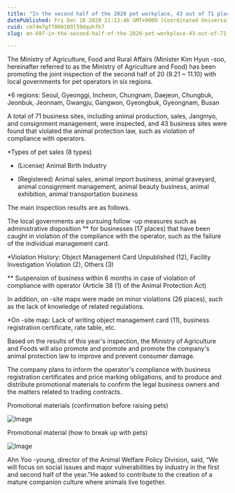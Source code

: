 ```yaml
---
title: "In the second half of the 2020 pet workplace, 43 out of 71 places were detected."
datePublished: Fri Dec 18 2020 21:13:46 GMT+0000 (Coordinated Universal Time)
cuid: cm74m7gf7000109l59dquhfk7
slug: en-697-in-the-second-half-of-the-2020-pet-workplace-43-out-of-71-places-were-detected

---
```



The Ministry of Agriculture, Food and Rural Affairs (Minister Kim Hyun -soo, hereinafter referred to as the Ministry of Agriculture and Food) has been promoting the joint inspection of the second half of 20 (9.21 ~ 11.10) with local governments for pet operators in six regions.

*6 regions: Seoul, Gyeonggi, Incheon, Chungnam, Daejeon, Chungbuk, Jeonbuk, Jeonnam, Gwangju, Gangwon, Gyeongbuk, Gyeongnam, Busan

A total of 71 business sites, including animal production, sales, Jangmyo, and consignment management, were inspected, and 43 business sites were found that violated the animal protection law, such as violation of compliance with operators.

*Types of pet sales (8 types)

- (License) Animal Birth Industry

- (Registered) Animal sales, animal import business, animal graveyard, animal consignment management, animal beauty business, animal exhibition, animal transportation business

The main inspection results are as follows.

The local governments are pursuing follow -up measures such as administrative disposition ** for businesses (17 places) that have been caught in violation of the compliance with the operator, such as the failure of the individual management card.

*Violation History: Object Management Card Unpublished (12), Facility Investigation Violation (2), Others (3)

** Suspension of business within 6 months in case of violation of compliance with operator (Article 38 (1) of the Animal Protection Act)

In addition, on -site maps were made on minor violations (26 places), such as the lack of knowledge of related regulations.

*On -site map: Lack of writing object management card (11), business registration certificate, rate table, etc.

Based on the results of this year's inspection, the Ministry of Agriculture and Foods will also promote and promote and promote the company's animal protection law to improve and prevent consumer damage.

The company plans to inform the operator's compliance with business registration certificates and price marking obligations, and to produce and distribute promotional materials to confirm the legal business owners and the matters related to trading contracts.

Promotional materials (confirmation before raising pets)

![Image](https://cdn.hashnode.com/res/hashnode/image/upload/v1739528245906/d596a8d1-ac5f-4d28-9f85-08c24818e235.jpeg)

Promotional material (how to break up with pets)

![Image](https://cdn.hashnode.com/res/hashnode/image/upload/v1739528248426/1f032205-730a-49cf-849e-a4a9f32c7ba4.jpeg)

Ahn Yoo -young, director of the Animal Welfare Policy Division, said, “We will focus on social issues and major vulnerabilities by industry in the first and second half of the year.”He asked to contribute to the creation of a mature companion culture where animals live together.